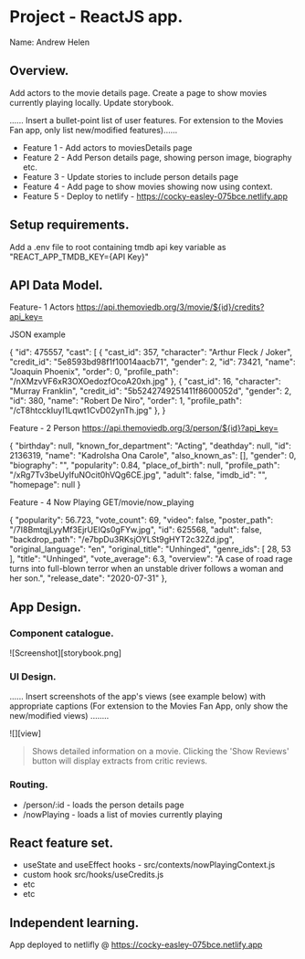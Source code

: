 # Project - ReactJS app.

Name: Andrew Helen

## Overview.

Add actors to the movie details page. Create a page to show movies currently playing locally. Update storybook. 


...... Insert a bullet-point list of user features. For extension to the Movies Fan app, only list new/modified features)...... 
 
 + Feature 1 - Add actors to moviesDetails page
 + Feature 2 - Add Person details page, showing person image, biography etc. 
 + Feature 3 - Update stories to include person details page
 + Feature 4 - Add page to show movies showing now using context. 
 + Feature 5 - Deploy to netlify - https://cocky-easley-075bce.netlify.app

## Setup requirements.

Add a .env file to root containing tmdb api key variable as "REACT_APP_TMDB_KEY={API Key}"

## API Data Model.

Feature- 1 Actors https://api.themoviedb.org/3/movie/${id}/credits?api_key=

JSON example

{
  "id": 475557,
  "cast": [
    {
      "cast_id": 357,
      "character": "Arthur Fleck / Joker",
      "credit_id": "5e8593bd98f1f10014aacb71",
      "gender": 2,
      "id": 73421,
      "name": "Joaquin Phoenix",
      "order": 0,
      "profile_path": "/nXMzvVF6xR3OXOedozfOcoA20xh.jpg"
    },
    {
      "cast_id": 16,
      "character": "Murray Franklin",
      "credit_id": "5b5242749251411f8600052d",
      "gender": 2,
      "id": 380,
      "name": "Robert De Niro",
      "order": 1,
      "profile_path": "/cT8htcckIuyI1Lqwt1CvD02ynTh.jpg"
    },
}

Feature - 2 Person https://api.themoviedb.org/3/person/${id}?api_key=

{
  "birthday": null,
  "known_for_department": "Acting",
  "deathday": null,
  "id": 2136319,
  "name": "Kadrolsha Ona Carole",
  "also_known_as": [],
  "gender": 0,
  "biography": "",
  "popularity": 0.84,
  "place_of_birth": null,
  "profile_path": "/xRg7Tv3beUyIfuNOcit0hVQg6CE.jpg",
  "adult": false,
  "imdb_id": "",
  "homepage": null
}


Feature - 4 Now Playing GET/movie/now_playing

 {
      "popularity": 56.723,
      "vote_count": 69,
      "video": false,
      "poster_path": "/7I8BmtqjLyyMf3EjrUEIQs0gFYw.jpg",
      "id": 625568,
      "adult": false,
      "backdrop_path": "/e7bpDu3RKsjOYLSt9gHYT2c32Zd.jpg",
      "original_language": "en",
      "original_title": "Unhinged",
      "genre_ids": [
        28,
        53
      ],
      "title": "Unhinged",
      "vote_average": 6.3,
      "overview": "A case of road rage turns into full-blown terror when an unstable driver follows a woman and her son.",
      "release_date": "2020-07-31"
    },

## App Design.

### Component catalogue.


![Screenshot][storybook.png]

### UI Design.

...... Insert screenshots of the app's views (see example below) with appropriate captions (For extension to the Movies Fan App, only show the new/modified views) ........

![][view]
>Shows detailed information on a movie. Clicking the 'Show Reviews' button will display extracts from critic reviews.

### Routing.

+ /person/:id - loads the person details page
+ /nowPlaying - loads a list of movies currently playing


## React feature set.


+ useState and useEffect hooks - src/contexts/nowPlayingContext.js
+ custom hook src/hooks/useCredits.js
+ etc
+ etc

## Independent learning.

App deployed to netlifly @ https://cocky-easley-075bce.netlify.app